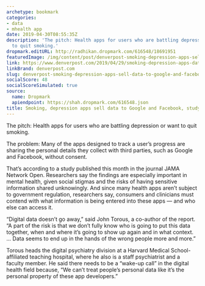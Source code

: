 ```yaml
---
archetype: bookmark
categories:
- data
- mhealth app
date: 2019-04-30T08:55:35Z
description: 'The pitch: Health apps for users who are battling depression or want
  to quit smoking.'
dropmark.editURL: http://radhikan.dropmark.com/616548/18691951
featuredImage: /img/content/post/denverpost-smoking-depression-apps-sell-data-to-google-and-facebook-study-finds.jpg
link: https://www.denverpost.com/2019/04/29/smoking-depression-apps-data-google-facebook/
linkBrand: denverpost.com
slug: denverpost-smoking-depression-apps-sell-data-to-google-and-facebook-study-finds
socialScore: 48
socialScoreSimulated: true
source:
  name: Dropmark
  apiendpoint: https://shah.dropmark.com/616548.json
title: Smoking, depression apps sell data to Google and Facebook, study finds
---
```

The pitch: Health apps for users who are battling depression or want to quit smoking.

The problem: Many of the apps designed to track a user’s progress are sharing the personal details they collect with third parties, such as Google and Facebook, without consent.

That’s according to a study published this month in the journal JAMA Network Open. Researchers say the findings are especially important in mental health, given social stigmas and the risks of having sensitive information shared unknowingly. And since many health apps aren’t subject to government regulation, researchers say, consumers and clinicians must contend with what information is being entered into these apps — and who else can access it.

“Digital data doesn’t go away,” said John Torous, a co-author of the report. “A part of the risk is that we don’t fully know who is going to put this data together, when and where it’s going to show up again and in what context. … Data seems to end up in the hands of the wrong people more and more.”

Torous heads the digital psychiatry division at a Harvard Medical School-affiliated teaching hospital, where he also is a staff psychiatrist and a faculty member. He said there needs to be a “wake-up call” in the digital health field because, “We can’t treat people’s personal data like it’s the personal property of these app developers.”

